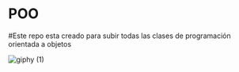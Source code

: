 
# POO
#Este repo esta creado para subir todas las clases de programación orientada a objetos 

![giphy (1)](https://github.com/user-attachments/assets/81d0bcf1-ca87-40b5-b92a-68ffa2912845)
